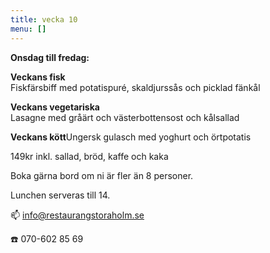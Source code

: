 ```yaml
---
title: vecka 10
menu: []
---
```

**Onsdag till fredag:**

**Veckans fisk**\
Fiskfärsbiff med potatispuré, skaldjurssås och picklad fänkål

**Veckans vegetariska**\
Lasagne med gråärt och västerbottensost och kålsallad

**Veckans kött**Ungersk gulasch med yoghurt och örtpotatis

149kr inkl. sallad, bröd, kaffe och kaka

Boka gärna bord om ni är fler än 8 personer.

Lunchen serveras till 14.[](https://www.restaurangstoraholm.se/helg/?i=2)

📫 info@restaurangstoraholm.se

☎️ 070-602 85 69